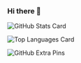 ### Hi there 👋

<!--
**hiruc0000/hiruc0000** is a ✨ _special_ ✨ repository because its `README.md` (this file) appears on your GitHub profile.

Here are some ideas to get you started:

- 🔭 I’m currently working on ...
- 🌱 I’m currently learning ...
- 👯 I’m looking to collaborate on ...
- 🤔 I’m looking for help with ...
- 💬 Ask me about ...
- 📫 How to reach me: ...
- 😄 Pronouns: ...
- ⚡ Fun fact: ...
-->

![GitHub Stats Card](https://github-readme-stats.vercel.app/api?username=hiruc0000&show_icons=true&theme=dracula)

![Top Languages Card](https://github-readme-stats.vercel.app/api/top-langs/?username=hiruc0000&layout=compact&theme=dracula)

![GitHub Extra Pins](https://github-readme-stats.vercel.app/api/pin/?username=hiruc0000&theme=dracula)
